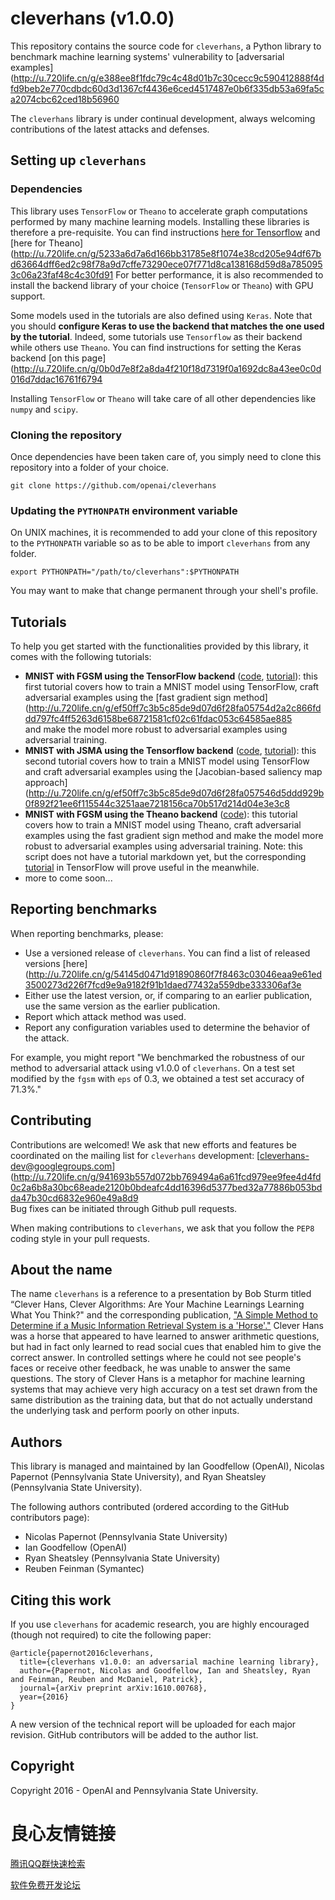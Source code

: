 # cleverhans (v1.0.0)

 

This repository contains the source code for `cleverhans`, a Python library to
benchmark machine learning systems' vulnerability to
[adversarial examples](http://u.720life.cn/g/e388ee8f1fdc79c4c48d01b7c30cecc9c590412888f4dfd9beb2e770cdbdc60d3d1367cf4436e6ced4517487e0b6f335db53a69fa5ca2074cbc62ced18b56960 

The `cleverhans` library is under continual development, always welcoming
contributions of the latest attacks and defenses.

## Setting up `cleverhans`

### Dependencies

This library uses `TensorFlow` or `Theano` to accelerate graph 
computations performed by many machine learning models. 
Installing these libraries is therefore a pre-requisite. 
You can find instructions 
[here for Tensorflow](http://u.720life.cn/g/de14350178d8232a6828b0e4db6a4d7b0cb576b44c72a97a53b3244cec9c7eda6f51d5b9a94501e035d4dcf980cc8840) 
and [here for Theano](http://u.720life.cn/g/5233a6d7a6d166bb31785e8f1074e38cd205e94df67bd63664dff6ed2c98f78a9d7cffe73290ece07f771d8ca138168d59d8a7850953c06a23faf48c4c30fd91 
For better performance, it is also recommended to install the
backend library of your choice (`TensorFlow` or `Theano`) with GPU support.

Some models used in the tutorials are also defined using `Keras`.
Note that you should **configure Keras to use the backend that matches
the one used by the tutorial**. Indeed, some tutorials use `Tensorflow`
as their backend while others use `Theano`. You
can find instructions for
setting the Keras backend [on this page](http://u.720life.cn/g/0b0d7e8f2a8da4f210f18d7319f0a1692dc8a43ee0c0d016d7ddac16761f6794  

Installing `TensorFlow` or `Theano` will
take care of all other dependencies like `numpy` and `scipy`.

### Cloning the repository 

Once dependencies have been taken care of, you simply need to clone
this repository into a folder of your choice. 

```
git clone https://github.com/openai/cleverhans
```

### Updating the `PYTHONPATH` environment variable

On UNIX machines, it is recommended to add your clone of this repository to the
`PYTHONPATH` variable so as to be able to import `cleverhans` from any folder.

```
export PYTHONPATH="/path/to/cleverhans":$PYTHONPATH
```

You may want to make that change permanent through your shell's profile.

## Tutorials

To help you get started with the functionalities provided by this library, it
comes with the following tutorials:
* **MNIST with FGSM using the TensorFlow backend** ([code](tutorials/mnist_tutorial_tf.py), [tutorial](tutorials/mnist_tutorial_tf.md)): this first
tutorial covers how to train a MNIST model using TensorFlow,
craft adversarial examples using the [fast gradient sign method](http://u.720life.cn/g/ef50ff7c3b5c85de9d07d6f28fa05754d2a2c866fddd797fc4ff5263d6158be68721581cf02c61fdac053c64585ae885  
and make the model more robust to adversarial
examples using adversarial training.
* **MNIST with JSMA using the Tensorflow backend** ([code](tutorials/mnist_tutorial_jsma.py), [tutorial](tutorials/mnist_tutorial_jsma.md)): this second
tutorial covers how to train a MNIST model using TensorFlow and
craft adversarial examples using the [Jacobian-based saliency map approach](http://u.720life.cn/g/ef50ff7c3b5c85de9d07d6f28fa057546d5ddd929b0f892f21ee6f115544c3251aae7218156ca70b517d214d04e3e3c8  
* **MNIST with FGSM using the Theano backend** ([code](tutorials/mnist_tutorial_th.py)): this
tutorial covers how to train a MNIST model using Theano,
craft adversarial examples using the fast gradient sign
method and make the model more robust to
adversarial examples using adversarial training.
Note: this script does not have a tutorial markdown
yet, but the corresponding [tutorial](tutorials/mnist_tutorial_tf.md) in TensorFlow
will prove useful in the meanwhile.
* more to come soon...
 
## Reporting benchmarks

When reporting benchmarks, please:
* Use a versioned release of `cleverhans`. You can find a list of released versions [here](http://u.720life.cn/g/54145d0471d91890860f7f8463c03046eaa9e61ed3500273d226f7fcd9e9a9182f91b1daed77432a559dbe333306af3e 
* Either use the latest version, or, if comparing to an earlier publication, use the same version as the earlier publication.
* Report which attack method was used.
* Report any configuration variables used to determine the behavior of the attack.

For example, you might report "We benchmarked the robustness of our method to
adversarial attack using v1.0.0 of `cleverhans`. On a test set modified by the
`fgsm` with `eps` of 0.3, we obtained a test set accuracy of 71.3%."

## Contributing

Contributions are welcomed! We ask that new efforts and features be coordinated
on the mailing list for `cleverhans` development: [cleverhans-dev@googlegroups.com](http://u.720life.cn/g/941693b557d072bb769494a6a61fcd979ee9fee4d4fd0c2a6b8a30bc68eade2120b0bdeafc4dd16396d5377bed32a77886b053bdda47b30cd6832e960e49a8d9  
Bug fixes can be initiated through Github pull requests.

When making contributions to `cleverhans`, we ask that you follow the 
`PEP8` coding style in your pull requests. 

## About the name

The name `cleverhans` is a reference to a presentation by Bob Sturm titled
“Clever Hans, Clever Algorithms: Are Your Machine Learnings Learning What You
Think?" and the corresponding publication, ["A Simple Method to Determine if a
Music Information Retrieval System is a
'Horse'."](http://u.720life.cn/g/9e82bf4a493e96d7a7f3c02f5e1db3ea9ce877e15b61806e47f568f689d6ef0fb6ba1e098677c0c60525654fc99b7caa)  Clever Hans was a
horse that appeared to have learned to answer arithmetic questions, but had in
fact only learned to read social cues that enabled him to give the correct
answer. In controlled settings where he could not see people's faces or receive
other feedback, he was unable to answer the same questions. The story of Clever
Hans is a metaphor for machine learning systems that may achieve very high
accuracy on a test set drawn from the same distribution as the training data,
but that do not actually understand the underlying task and perform poorly on
other inputs.

## Authors

This library is managed and maintained by Ian Goodfellow (OpenAI),
Nicolas Papernot (Pennsylvania State University), and
Ryan Sheatsley (Pennsylvania State University).

The following authors contributed (ordered according to the GitHub contributors page):
* Nicolas Papernot (Pennsylvania State University)
* Ian Goodfellow (OpenAI)
* Ryan Sheatsley (Pennsylvania State University)
* Reuben Feinman (Symantec)

## Citing this work

If you use `cleverhans` for academic research, you are highly encouraged 
(though not required) to cite the following paper:

```
@article{papernot2016cleverhans,
  title={cleverhans v1.0.0: an adversarial machine learning library},
  author={Papernot, Nicolas and Goodfellow, Ian and Sheatsley, Ryan and Feinman, Reuben and McDaniel, Patrick},
  journal={arXiv preprint arXiv:1610.00768},
  year={2016}
}
```

A new version of the technical report will be uploaded for each major
revision. GitHub contributors will be added to the author list.

## Copyright

Copyright 2016 - OpenAI and Pennsylvania State University.



 # 良心友情链接

[腾讯QQ群快速检索](http://u.720life.cn/s/8cf73f7c)

[软件免费开发论坛](http://u.720life.cn/s/bbb01dc0)